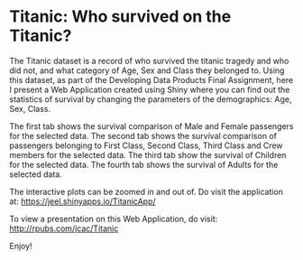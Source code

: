# Titanic: Who survived on the Titanic?

The Titanic dataset is a record of who survived the titanic tragedy and who did not, and what category of Age, Sex and Class they belonged to. Using this dataset, as part of the Developing Data Products Final Assignment, here I present a Web Application created using Shiny where you can find out the statistics of survival by changing the parameters of the demographics: Age, Sex, Class.

The first tab shows the survival comparison of Male and Female passengers for the selected data. 
The second tab shows the survival comparison of passengers belonging to First Class, Second Class, Third Class and Crew members for the selected data.
The third tab show the survival of Children for the selected data.
The fourth tab shows the survival of Adults for the selected data.

The interactive plots can be zoomed in and out of. Do visit the application at: https://jeel.shinyapps.io/TitanicApp/

To view a presentation on this Web Application, do visit: http://rpubs.com/jcac/Titanic

Enjoy!
